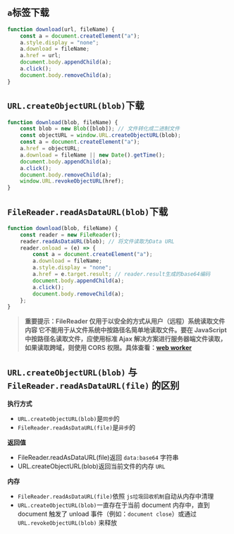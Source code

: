 ## `a`标签下载

```js
function download(url, fileName) {
    const a = document.createElement("a");
    a.style.display = "none";
    a.download = fileName;
    a.href = url;
    document.body.appendChild(a);
    a.click();
    document.body.removeChild(a);
}
```

## `URL.createObjectURL(blob)`下载

```js
function download(blob, fileName) {
    const blob = new Blob([blob]); // 文件转化成二进制文件
    const objectURL = window.URL.createObjectURL(blob);
    const a = document.createElement("a");
    a.href = objectURL;
    a.download = fileName || new Date().getTime();
    document.body.appendChild(a);
    a.click();
    document.body.removeChild(a);
    window.URL.revokeObjectURL(href);
}
```

## `FileReader.readAsDataURL(blob)`下载

```js
function download(blob, fileName) {
    const reader = new FileReader();
    reader.readAsDataURL(blob); // 将文件读取为Data URL
    reader.onload = (e) => {
        const a = document.createElement("a");
        a.download = fileName;
        a.style.display = "none";
        a.href = e.target.result; // reader.result生成的base64编码
        document.body.appendChild(a);
        a.click();
        document.body.removeChild(a);
    };
}
```

> **重要提示：FileReader 仅用于以安全的方式从用户（远程）系统读取文件内容 它不能用于从文件系统中按路径名简单地读取文件。要在 JavaScript 中按路径名读取文件，应使用标准 Ajax 解决方案进行服务器端文件读取，如果读取跨域，则使用 CORS 权限。具体查看：[web worker](https://developer.mozilla.org/zh-CN/docs/Web/API/Web_Workers_API)**

## `URL.createObjectURL(blob)` 与 `FileReader.readAsDataURL(file)` 的区别

**执行方式**

-   `URL.createObjectURL(blob)`是`同步`的
-   `FileReader.readAsDataURL(file)`是`异步`的

**返回值**

-   FileReader.readAsDataURL(file)返回 `data:base64` 字符串
-   URL.createObjectURL(blob)返回当前文件的内存 `URL`

**内存**

-   `FileReader.readAsDataURL(file)`依照 `js垃圾回收机制`自动从内存中清理
-   `URL.createObjectURL(blob)`一直存在于当前 document 内存中，直到 document 触发了 unload 事件（例如：`document close`）或通过 `URL.revokeObjectURL(blob)` 来释放
